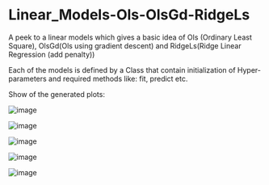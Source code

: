# Linear_Models-Ols-OlsGd-RidgeLs

A peek to a linear models which gives a basic idea of Ols (Ordinary Least Square), OlsGd(Ols using gradient descent) and RidgeLs(Ridge Linear Regression (add penalty))

Each of the models is defined by a Class that contain initialization of Hyper-parameters and required methods like: fit, predict etc.

Show of the generated plots:

![image](https://user-images.githubusercontent.com/121183138/209967290-8a5060c1-0502-4568-8c4c-8974f3125047.png)

![image](https://user-images.githubusercontent.com/121183138/210023146-84a5d413-a231-4cc9-aea6-40d7a06e5694.png)

![image](https://user-images.githubusercontent.com/121183138/210023178-d10f012f-b336-42b6-a174-dd5889a5f086.png)

![image](https://user-images.githubusercontent.com/121183138/210023200-bfa21e0f-e840-4516-aa7b-96863b986c3b.png)

![image](https://user-images.githubusercontent.com/121183138/210023048-93e71341-fa6b-42d0-a443-f261bf9fdb4c.png)




